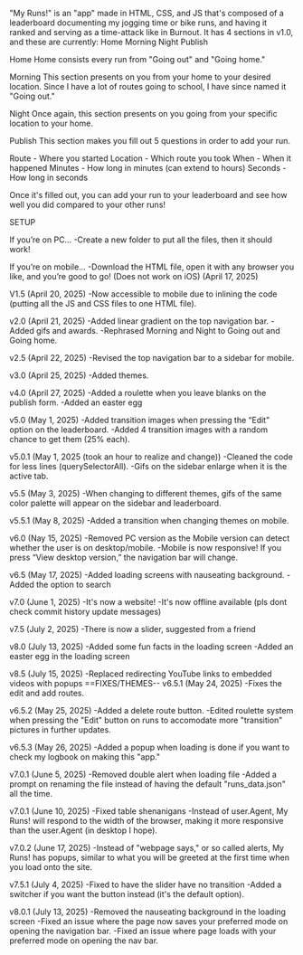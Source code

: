 "My Runs!" is an "app" made in HTML, CSS, and JS that's composed of a leaderboard documenting my jogging time or bike runs, and having it ranked and serving as a time-attack like in Burnout. It has 4 sections in v1.0, and these are currently:
Home
Morning
Night
Publish



Home
Home consists every run from "Going out" and "Going home." 

Morning
This section presents on you from your home to your desired location. Since I have a lot of routes going to school, I have since named it "Going out."

Night
Once again, this section presents on you going from your specific location to your home.

Publish
This section makes you fill out 5 questions in order to add your run.

Route - Where you started
Location - Which route you took
When - When it happened
Minutes - How long in minutes (can extend to hours)
Seconds - How long in seconds

Once it's filled out, you can add your run to your leaderboard and see how well you did compared to your other runs!

SETUP

If you’re on PC…
-Create a new folder to put all the files, then it should work!

If you’re on mobile…
-Download the HTML file, open it with any browser you like, and you’re good to go! (Does not work on iOS) (April 17, 2025)

V1.5 (April 20, 2025)
-Now accessible to mobile due to inlining the code (putting all the JS and CSS files to one HTML file).

v2.0 (April 21, 2025)
-Added linear gradient on the top navigation bar.
-Added gifs and awards.
-Rephrased Morning and Night to Going out and Going home.

v2.5 (April 22, 2025) 
-Revised the top navigation bar to a sidebar for mobile.

v3.0 (April 25, 2025)
-Added themes.

v4.0 (April 27, 2025)
-Added a roulette when you leave blanks on the publish form.
-Added an easter egg

v5.0 (May 1, 2025)
-Added transition images when pressing the “Edit” option on the leaderboard.
-Added 4 transition images with a random chance to get them (25% each).

v5.0.1 (May 1, 2025 (took an hour to realize and change))
-Cleaned the code for less lines (querySelectorAll). 
-Gifs on the sidebar enlarge when it is the active tab.

v5.5 (May 3, 2025)
-When changing to different themes, gifs of the same color palette will appear on the sidebar and leaderboard.

v5.5.1 (May 8, 2025)
-Added a transition when changing themes on mobile.

v6.0 (Nay 15, 2025)
-Removed PC version as the Mobile version can detect whether the user is on desktop/mobile.
-Mobile is now responsive! If you press “View desktop version,” the navigation bar will change.

v6.5 (May 17, 2025)
-Added loading screens with nauseating background.
-Added the option to search

v7.0 (June 1, 2025)
-It's now a website!
-It's now offline available (pls dont check commit history update messages)

v7.5 (July 2, 2025)
-There is now a slider, suggested from a friend

v8.0 (July 13, 2025)
-Added some fun facts in the loading screen
-Added an easter egg in the loading screen 


v8.5 (July 15, 2025)
-Replaced redirecting YouTube links to embedded videos with popups
==FIXES/THEMES--
v6.5.1 (May 24, 2025)
-Fixes the edit and add routes. 

v6.5.2 (May 25, 2025)
-Added a delete route button.
-Edited roulette system when pressing the "Edit" button on runs to accomodate more "transition" pictures in further updates.

v6.5.3 (May 26, 2025)
-Added a popup when loading is done if you want to check my logbook on making this "app."

v7.0.1 (June 5, 2025)
-Removed double alert when loading file
-Added a prompt on renaming the file instead of having the default "runs_data.json" all the time.

v7.0.1 (June 10, 2025)
-Fixed table shenanigans
-Instead of user.Agent, My Runs! will respond to the width of the browser, making it more responsive than the user.Agent (in desktop I hope).

v7.0.2 (June 17, 2025)
-Instead of "webpage says," or so called alerts, My Runs! has popups, similar to what you will be greeted at the first time when you load onto the site.

v7.5.1 (July 4, 2025)
-Fixed to have the slider have no transition
-Added a switcher if you want the button instead (it's the default option).

v8.0.1 (July 13, 2025)
-Removed the nauseating background in the loading screen
-Fixed an issue where the page now saves your preferred mode on opening the navigation bar.
-Fixed an issue where page loads with your preferred mode on opening the nav bar.
